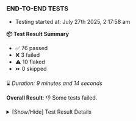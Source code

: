 ### END-TO-END TESTS

- Testing started at: July 27th 2025, 2:17:58 am

**📦 Test Result Summary**

- ✅ 76 passed
- ❌ 3 failed
- ⚠️ 10 flaked
- ⏩ 0 skipped

⌛ _Duration: 9 minutes and 14 seconds_

**Overall Result**: 👎 Some tests failed.



<details>
    <summary>[Show/Hide] Test Result Details</summary>
    <div markdown="1">

| Test | Browser | Test Case | Tags | Result |
| :---: | :---: | :--- | :---: | :---: |
| 1 | chromium-meshery-provider | Configure Existing Istio adapter through Mesh Adapter URL from Management page | unstable | ⚠️ |
| 2 | chromium-meshery-provider | Add a cluster connection by uploading kubeconfig file |  | ⚠️ |
| 3 | chromium-meshery-provider | Delete Kubernetes cluster connections |  | ❌ |
| 4 | chromium-meshery-provider | Connect to Meshery Istio Adapter and configure it |  | ❌ |
| 5 | chromium-meshery-provider | Ping Istio Adapter | unstable | ⚠️ |
| 6 | chromium-local-provider | Configure Existing Istio adapter through Mesh Adapter URL from Management page | unstable | ⚠️ |
| 7 | chromium-local-provider | Import a Model via CSV Import |  | ⚠️ |
| 8 | chromium-local-provider | Connect to Meshery Istio Adapter and configure it |  | ❌ |
| 9 | chromium-local-provider | Ping Istio Adapter | unstable | ⚠️ |

</div>
</details>


<!-- To see the full report, please visit our CI/CD pipeline with reporter. -->